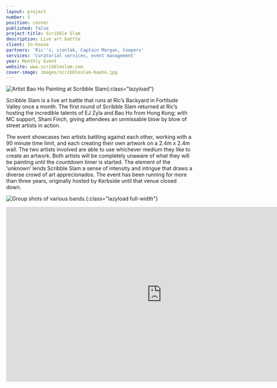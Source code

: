 ```yaml
---
layout: project
number: 5
position: center
published: false
project-title: Scribble Slam
description: Live art battle
client: In-house
partners: 'Ric''s, ironlak, Captain Morgan, Coopers'
services: 'Curatorial services, event management'
year: Monthly Event
website: www.scribbleslam.com
cover-image: images/scribbleslam-baoho.jpg
---
```

![Artist Bao Ho Painting at Scribble Slam]({{site.baseurl}}/images/scribbleslam-baoho.JPG){:class="lazyload"}


Scribble Slam is a live art battle that runs at Ric’s Backyard in Fortitude Valley once a month. The first round of Scribble Slam returned at Ric’s hosting the incredible talents of EJ Zyla and Bao Ho from Hong Kong; with MC support, Shani Finch, giving attendees an unmissable blow by blow of street artists in action.



The event showcases two artists battling against each other, working with a 90 minute time limit, and each creating their own artwork on a 2.4m x 2.4m wall. The two artists involved are able to use whichever medium they like to create an artwork. Both artists will be completely unaware of what they will be painting until the countdown timer is started. The element of the ‘unknown’ lends Scribble Slam a sense of intensity and intrigue that draws a diverse crowd of art apprecionados. The event has been running for more than three years, originally hosted by Kerbside until that venue closed down.

![Group shots of various bands.]({{site.baseurl}}/images/qubeeffect-bands.jpg){:class="lazyload full-width"}

<div class="video-responsive">
	<iframe class="lazyload" width="840" height="473" src="https://www.youtube.com/embed/2Ix0V7bk3E4?feature=oembed&amp;v=2Ix0V7bk3E4" frameborder="0" allowfullscreen=""></iframe>
</div>
